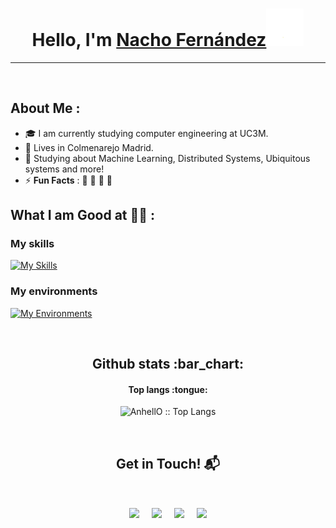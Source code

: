 <p align="center">
  <h1 align="center">Hello, I'm <a href="https://github.com/Nachofc333">Nacho Fernández<a><img src="https://github.com/Kathryn-Jie/Kathryn-Jie/blob/main/wave.gif" width="60px"/></h1>
    
  <!--<img src="https://miro.medium.com/max/2048/1*OohqW5DGh9CQS4hLY5FXzA.png" height="230"/> -->
</p>
<hr>

<Br>

## About Me :

- 🎓 I am currently studying computer engineering at UC3M.
- 🏡 Lives in Colmenarejo Madrid.
- 🌱 Studying about Machine Learning, Distributed Systems, Ubiquitous systems and more!
- ⚡ **Fun Facts** :  🎥 🥋 🥊 🚗

## What I am Good at 🧑‍💻 :

### My skills
[![My Skills](https://skillicons.dev/icons?i=js,html,css,c,cpp,python)](https://skillicons.dev)
### My environments
[![My Environments](https://skillicons.dev/icons?i=visualstudio,clion,pycharm,windows,linux)](https://skillicons.dev)
<br>

<br>

<h2 align="center">Github stats :bar_chart:</h2>

<h4 align="center">Top langs :tongue:</h4>

<p align="center"><img src="https://github-readme-stats.vercel.app/api/top-langs/?username=Nachofc333&langs_count=10&theme=tokyonight&layout=compact" alt="AnhellO :: Top Langs" /></p>

<Br>
<h2 align="center">Get in Touch! 📬</h2>
<Br>
<p align="center">
<a href="https://www.linkedin.com/in/ignacio-fern%C3%A1ndez-ca%C3%B1edo-b557bb285/" target="blank"><img align="center" src="https://img.shields.io/badge/Ignacio Fernández-0077B5?style=for-the-badge&logo=linkedin&logoColor=white" /></a> &nbsp;&nbsp;&nbsp;  <a href="mailto:nachoferca3@gmail.com" target="blank"><img align="center" src="https://img.shields.io/badge/nachoferca3@gmail.com-D14836?style=for-the-badge&logo=gmail&logoColor=white" /></a>    &nbsp;&nbsp;&nbsp;       <a href="https://www.github.com/Nachofc333" target="blank"><img align="center" src="https://img.shields.io/badge/Nachofc333-100000?style=for-the-badge&logo=github&logoColor=white" /></a> &nbsp;&nbsp;&nbsp; <a href="https://discord.com/channels/@nachofc333"><img align="center" src="https://img.shields.io/badge/Nachofc333-9146FF?style=for-the-badge&logo=discord&logoColor=white"/></a>
</p>

<!--
**Nachofc333/Nachofc333** is a ✨ _special_ ✨ repository because its `README.md` (this file) appears on your GitHub profile.

Here are some ideas to get you started:

- 🔭 I’m currently working on ...!

- 🌱 I’m currently learning ...
- 👯 I’m looking to collaborate on ...
- 🤔 I’m looking for help with ...
- 💬 Ask me about ...
- 📫 How to reach me: ...
- 😄 Pronouns: ...
- ⚡ Fun fact: ...
-->
